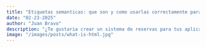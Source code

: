 ```yaml
---
title: "Etiquetas semanticas: que son y como usarlas correctamente para el SEO de tu pagina"
date: "02-23-2025"
author: "Juan Bravo"
description: "¿Te gustaria crear un sistema de reservas para tus aplicaciones? Entra que te muestro como."
image: "/images/posts/what-is-html.jpg"
---
```

